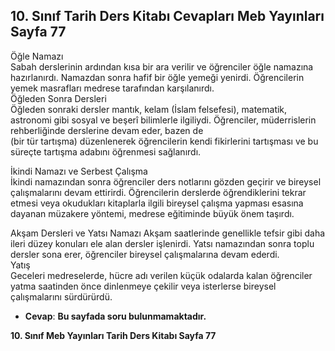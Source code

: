 ## 10. Sınıf Tarih Ders Kitabı Cevapları Meb Yayınları Sayfa 77

Öğle Namazı  
 Sabah derslerinin ardından kısa bir ara verilir ve öğrenciler öğle namazına hazırlanırdı. Namazdan sonra hafif bir öğle yemeği yenirdi. Öğrencilerin yemek masrafları medrese tarafından karşılanırdı.  
 Öğleden Sonra Dersleri  
 Öğleden sonraki dersler mantık, kelam (İslam felsefesi), matematik, astronomi gibi sosyal ve beşerî bilimlerle ilgiliydi. Öğrenciler, müderrislerin rehberliğinde derslerine devam eder, bazen de  
 (bir tür tartışma) düzenlenerek öğrencilerin kendi fikirlerini tartışması ve bu süreçte tartışma adabını öğrenmesi sağlanırdı.

İkindi Namazı ve Serbest Çalışma  
 İkindi namazından sonra öğrenciler ders notlarını gözden geçirir ve bireysel çalışmalarını devam ettirirdi. Öğrencilerin derslerde öğrendiklerini tekrar etmesi veya okudukları kitaplarla ilgili bireysel çalışma yapması esasına dayanan müzakere yöntemi, medrese eğitiminde büyük önem taşırdı.

Akşam Dersleri ve Yatsı Namazı Akşam saatlerinde genellikle tefsir gibi daha ileri düzey konuları ele alan dersler işlenirdi. Yatsı namazından sonra toplu dersler sona erer, öğrenciler bireysel çalışmalarına devam ederdi.  
 Yatış  
 Geceleri medreselerde, hücre adı verilen küçük odalarda kalan öğrenciler yatma saatinden önce dinlenmeye çekilir veya isterlerse bireysel çalışmalarını sürdürürdü.

* **Cevap**: **Bu sayfada soru bulunmamaktadır.**

**10. Sınıf Meb Yayınları Tarih Ders Kitabı Sayfa 77**